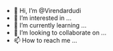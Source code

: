 - 👋 Hi, I’m @Virendardudi
- 👀 I’m interested in ...
- 🌱 I’m currently learning ...
- 💞️ I’m looking to collaborate on ...
- 📫 How to reach me ...

<!---
Virendardudi/Virendardudi is a ✨ special ✨ repository because its `README.md` (this file) appears on your GitHub profile.
You can click the Preview link to take a look at your changes.
--->
